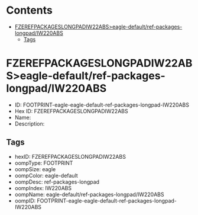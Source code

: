 



Contents
========

* [FZEREFPACKAGESLONGPADIW22ABS>eagle-default/ref-packages-longpad/IW220ABS](#fzerefpackageslongpadiw22abseagle-defaultref-packages-longpadiw220abs)
	* [Tags](#tags)

# FZEREFPACKAGESLONGPADIW22ABS>eagle-default/ref-packages-longpad/IW220ABS

- ID: FOOTPRINT-eagle-eagle-default-ref-packages-longpad-IW220ABS
- Hex ID: FZEREFPACKAGESLONGPADIW22ABS
- Name: 
- Description: 

## Tags

- hexID: FZEREFPACKAGESLONGPADIW22ABS
- oompType: FOOTPRINT
- oompSize: eagle
- oompColor: eagle-default
- oompDesc: ref-packages-longpad
- oompIndex: IW220ABS
- oompName: eagle-default/ref-packages-longpad/IW220ABS
- oompID: FOOTPRINT-eagle-eagle-default-ref-packages-longpad-IW220ABS
